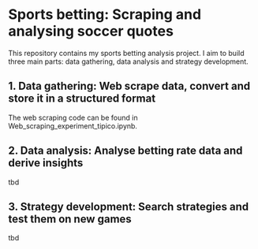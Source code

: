# Sports betting: Scraping and analysing soccer quotes

This repository contains my sports betting analysis project. I aim to build three main parts: data gathering, data analysis and strategy development.

## 1. Data gathering: Web scrape data, convert and store it in a structured format

The web scraping code can be found in Web_scraping_experiment_tipico.ipynb.

## 2. Data analysis: Analyse betting rate data and derive insights

tbd

## 3. Strategy development: Search strategies and test them on new games

tbd
